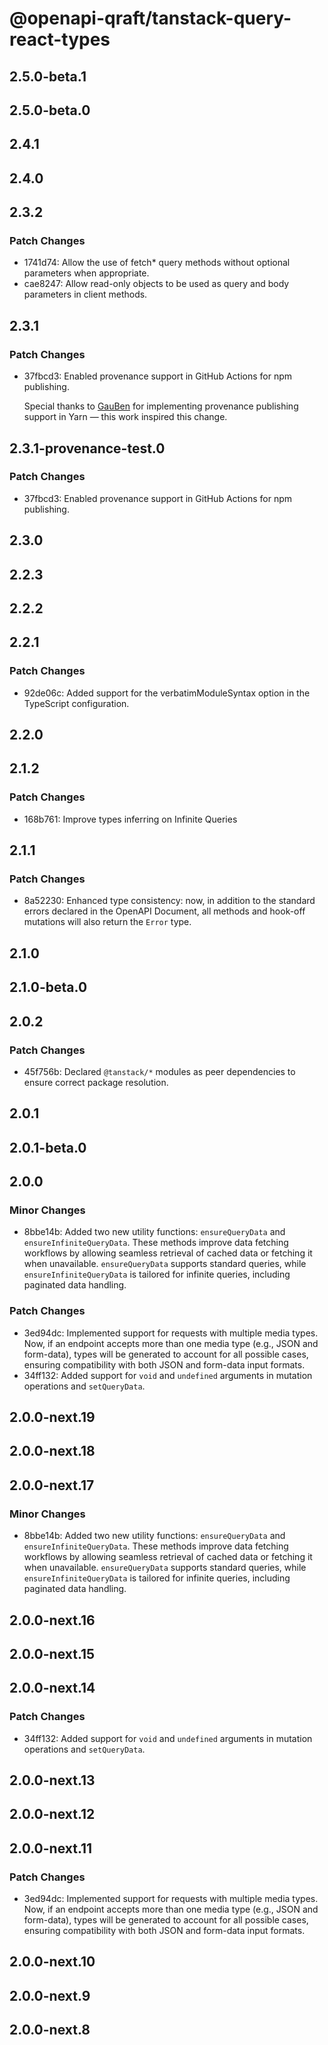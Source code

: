 # @openapi-qraft/tanstack-query-react-types

## 2.5.0-beta.1

## 2.5.0-beta.0

## 2.4.1

## 2.4.0

## 2.3.2

### Patch Changes

- 1741d74: Allow the use of fetch\* query methods without optional parameters when appropriate.
- cae8247: Allow read-only objects to be used as query and body parameters in client methods.

## 2.3.1

### Patch Changes

- 37fbcd3: Enabled provenance support in GitHub Actions for npm publishing.

  Special thanks to [GauBen](https://github.com/GauBen) for implementing provenance publishing support in Yarn — this work
  inspired this change.

## 2.3.1-provenance-test.0

### Patch Changes

- 37fbcd3: Enabled provenance support in GitHub Actions for npm publishing.

## 2.3.0

## 2.2.3

## 2.2.2

## 2.2.1

### Patch Changes

- 92de06c: Added support for the verbatimModuleSyntax option in the TypeScript configuration.

## 2.2.0

## 2.1.2

### Patch Changes

- 168b761: Improve types inferring on Infinite Queries

## 2.1.1

### Patch Changes

- 8a52230: Enhanced type consistency: now, in addition to the standard errors declared in the OpenAPI Document, all methods and
  hook-off mutations will also return the `Error` type.

## 2.1.0

## 2.1.0-beta.0

## 2.0.2

### Patch Changes

- 45f756b: Declared `@tanstack/*` modules as peer dependencies to ensure correct package resolution.

## 2.0.1

## 2.0.1-beta.0

## 2.0.0

### Minor Changes

- 8bbe14b: Added two new utility functions: `ensureQueryData` and `ensureInfiniteQueryData`. These methods improve data fetching workflows by allowing seamless retrieval of cached data or fetching it when unavailable. `ensureQueryData` supports standard queries, while `ensureInfiniteQueryData` is tailored for infinite queries, including paginated data handling.

### Patch Changes

- 3ed94dc: Implemented support for requests with multiple media types. Now, if an endpoint accepts more than one media type (e.g., JSON and form-data), types will be generated to account for all possible cases, ensuring compatibility with both JSON and form-data input formats.
- 34ff132: Added support for `void` and `undefined` arguments in mutation operations and `setQueryData`.

## 2.0.0-next.19

## 2.0.0-next.18

## 2.0.0-next.17

### Minor Changes

- 8bbe14b: Added two new utility functions: `ensureQueryData` and `ensureInfiniteQueryData`. These methods improve data fetching workflows by allowing seamless retrieval of cached data or fetching it when unavailable. `ensureQueryData` supports standard queries, while `ensureInfiniteQueryData` is tailored for infinite queries, including paginated data handling.

## 2.0.0-next.16

## 2.0.0-next.15

## 2.0.0-next.14

### Patch Changes

- 34ff132: Added support for `void` and `undefined` arguments in mutation operations and `setQueryData`.

## 2.0.0-next.13

## 2.0.0-next.12

## 2.0.0-next.11

### Patch Changes

- 3ed94dc: Implemented support for requests with multiple media types. Now, if an endpoint accepts more than one media type (e.g., JSON and form-data), types will be generated to account for all possible cases, ensuring compatibility with both JSON and form-data input formats.

## 2.0.0-next.10

## 2.0.0-next.9

## 2.0.0-next.8
